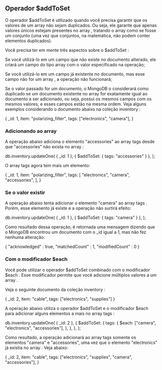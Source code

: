 ## Operador $addToSet

O operador $addToSet é utilizado quando você precisa garantir que os valores de um array não sejam duplicados. Ou seja, ele garante que apenas valores únicos estejam presentes no array , tratando o array como se fosse um conjunto (uma vez que conjuntos, na matemática, não podem conter elementos duplicados).

Você precisa ter em mente três aspectos sobre o $addToSet :

Se você utilizá-lo em um campo que não existe no documento alterado, ele criará um campo do tipo array com o valor especificado na operação;

Se você utilizá-lo em um campo já existente no documento, mas esse campo não for um array , a operação não funcionará;

Se o valor passado for um documento, o MongoDB o considerará como duplicado se um documento existente no array for exatamente igual ao documento a ser adicionado, ou seja, possui os mesmos campos com os mesmos valores, e esses campos estão na mesma ordem.
Veja alguns exemplos considerando o documento abaixo na coleção inventory :

{
  _id: 1,
  item: "polarizing_filter",
  tags: ["electronics", "camera"],
}

### Adicionando ao array

A operação abaixo adiciona o elemento "accessories" ao array tags desde que "accessories" não exista no array :

db.inventory.updateOne(
  { _id: 1 },
  { $addToSet: { tags: "accessories" } },
);

O array tags agora tem mais um elemento:

{
  _id: 1,
  item: "polarizing_filter",
  tags: [
    "electronics",
    "camera",
    "accessories",
  ],
}

### Se o valor existir

A operação abaixo tenta adicionar o elemento "camera" ao array tags . Porém, esse elemento já existe e a operação não surtirá efeito:

db.inventory.updateOne(
  { _id: 1 },
  { $addToSet: { tags: "camera"  } },
);

Como resultado dessa operação, é retornada uma mensagem dizendo que o MongoDB encontrou um documento com o _id igual a 1, mas não fez nenhuma alteração:

{ "acknowledged" : true, "matchedCount" : 1, "modifiedCount" : 0 }

### Com o modificador $each

Você pode utilizar o operador $addToSet combinado com o modificador $each . Esse modificador permite que você adicione múltiplos valores a um array .

Veja o seguinte documento da coleção inventory :

{ _id: 2, item: "cable", tags: ["electronics", "supplies"] }

A operação abaixo utiliza o operador $addToSet e o modificador $each para adicionar alguns elementos a mais no array tags :

db.inventory.updateOne(
  { _id: 2 },
  {
    $addToSet: {
      tags: {
        $each: ["camera", "electronics", "accessories"],
      },
    },
  },
);

Como resultado, a operação adicionará ao array tags somente os elementos "camera" e "accessories", uma vez que o elemento "electronics" já existia no array . Veja abaixo:

{
  _id: 2,
  item: "cable",
  tags: ["electronics", "supplies", "camera", "accessories"],
}
